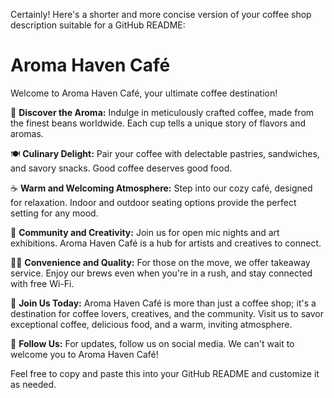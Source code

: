 Certainly! Here's a shorter and more concise version of your coffee shop description suitable for a GitHub README:

# Aroma Haven Café

Welcome to Aroma Haven Café, your ultimate coffee destination!

🌟 **Discover the Aroma:** 
Indulge in meticulously crafted coffee, made from the finest beans worldwide. Each cup tells a unique story of flavors and aromas.

🍽️ **Culinary Delight:** 
Pair your coffee with delectable pastries, sandwiches, and savory snacks. Good coffee deserves good food.

☕ **Warm and Welcoming Atmosphere:** 
Step into our cozy café, designed for relaxation. Indoor and outdoor seating options provide the perfect setting for any mood.

🎨 **Community and Creativity:** 
Join us for open mic nights and art exhibitions. Aroma Haven Café is a hub for artists and creatives to connect.

🏃‍♂️ **Convenience and Quality:** 
For those on the move, we offer takeaway service. Enjoy our brews even when you're in a rush, and stay connected with free Wi-Fi.

📍 **Join Us Today:**
Aroma Haven Café is more than just a coffee shop; it's a destination for coffee lovers, creatives, and the community. Visit us to savor exceptional coffee, delicious food, and a warm, inviting atmosphere.

📢 **Follow Us:**
For updates, follow us on social media. We can't wait to welcome you to Aroma Haven Café!

Feel free to copy and paste this into your GitHub README and customize it as needed.
